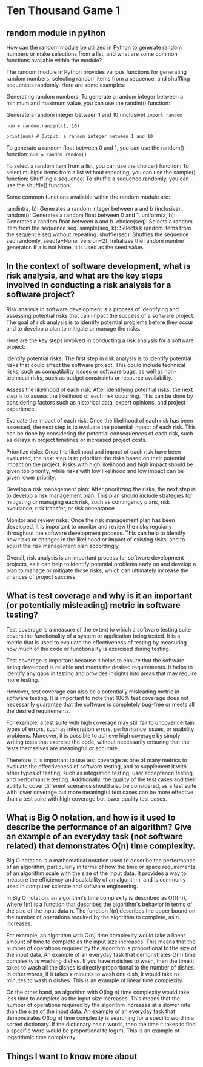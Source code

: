 # Ten Thousand Game 1

## random module in python

How can the random module be utilized in Python to generate random numbers or make selections from a list, and what are some common functions available within the module?

The random module in Python provides various functions for generating random numbers, selecting random items from a sequence, and shuffling sequences randomly. Here are some examples:

Generating random numbers:
To generate a random integer between a minimum and maximum value, you can use the randint() function:

 Generate a random integer between 1 and 10 (inclusive)
`import random`

`num = random.randint(1, 10)`

`print(num) # Output: a random integer between 1 and 10`


To generate a random float between 0 and 1, you can use the random() function:
`num = random.random()`

To select a random item from a list, you can use the choice() function:
To select multiple items from a list without repeating, you can use the sample() function:
Shuffling a sequence:
To shuffle a sequence randomly, you can use the shuffle() function:

Some common functions available within the random module are:

randint(a, b): Generates a random integer between a and b (inclusive).
random(): Generates a random float between 0 and 1.
uniform(a, b): Generates a random float between a and b.
choice(seq): Selects a random item from the sequence seq.
sample(seq, k): Selects k random items from the sequence seq without repeating.
shuffle(seq): Shuffles the sequence seq randomly.
seed(a=None, version=2): Initializes the random number generator. If a is not None, it is used as the seed value.

## In the context of software development, what is risk analysis, and what are the key steps involved in conducting a risk analysis for a software project?

Risk analysis in software development is a process of identifying and assessing potential risks that can impact the success of a software project. The goal of risk analysis is to identify potential problems before they occur and to develop a plan to mitigate or manage the risks.

Here are the key steps involved in conducting a risk analysis for a software project:

Identify potential risks: The first step in risk analysis is to identify potential risks that could affect the software project. This could include technical risks, such as compatibility issues or software bugs, as well as non-technical risks, such as budget constraints or resource availability.

Assess the likelihood of each risk: After identifying potential risks, the next step is to assess the likelihood of each risk occurring. This can be done by considering factors such as historical data, expert opinions, and project experience.

Evaluate the impact of each risk: Once the likelihood of each risk has been assessed, the next step is to evaluate the potential impact of each risk. This can be done by considering the potential consequences of each risk, such as delays in project timelines or increased project costs.

Prioritize risks: Once the likelihood and impact of each risk have been evaluated, the next step is to prioritize the risks based on their potential impact on the project. Risks with high likelihood and high impact should be given top priority, while risks with low likelihood and low impact can be given lower priority.

Develop a risk management plan: After prioritizing the risks, the next step is to develop a risk management plan. This plan should include strategies for mitigating or managing each risk, such as contingency plans, risk avoidance, risk transfer, or risk acceptance.

Monitor and review risks: Once the risk management plan has been developed, it is important to monitor and review the risks regularly throughout the software development process. This can help to identify new risks or changes in the likelihood or impact of existing risks, and to adjust the risk management plan accordingly.

Overall, risk analysis is an important process for software development projects, as it can help to identify potential problems early on and develop a plan to manage or mitigate those risks, which can ultimately increase the chances of project success.

##  What is test coverage and why is it an important (or potentially misleading) metric in software testing?

Test coverage is a measure of the extent to which a software testing suite covers the functionality of a system or application being tested. It is a metric that is used to evaluate the effectiveness of testing by measuring how much of the code or functionality is exercised during testing.

Test coverage is important because it helps to ensure that the software being developed is reliable and meets the desired requirements. It helps to identify any gaps in testing and provides insights into areas that may require more testing.

However, test coverage can also be a potentially misleading metric in software testing. It is important to note that 100% test coverage does not necessarily guarantee that the software is completely bug-free or meets all the desired requirements.

For example, a test suite with high coverage may still fail to uncover certain types of errors, such as integration errors, performance issues, or usability problems. Moreover, it is possible to achieve high coverage by simply writing tests that exercise the code, without necessarily ensuring that the tests themselves are meaningful or accurate.

Therefore, it is important to use test coverage as one of many metrics to evaluate the effectiveness of software testing, and to supplement it with other types of testing, such as integration testing, user acceptance testing, and performance testing. Additionally, the quality of the test cases and their ability to cover different scenarios should also be considered, as a test suite with lower coverage but more meaningful test cases can be more effective than a test suite with high coverage but lower quality test cases.

##  What is Big O notation, and how is it used to describe the performance of an algorithm? Give an example of an everyday task (not software related) that demonstrates O(n) time complexity.

Big O notation is a mathematical notation used to describe the performance of an algorithm, particularly in terms of how the time or space requirements of an algorithm scale with the size of the input data. It provides a way to measure the efficiency and scalability of an algorithm, and is commonly used in computer science and software engineering.

In Big O notation, an algorithm's time complexity is described as O(f(n)), where f(n) is a function that describes the algorithm's behavior in terms of the size of the input data n. The function f(n) describes the upper bound on the number of operations required by the algorithm to complete, as n increases.

For example, an algorithm with O(n) time complexity would take a linear amount of time to complete as the input size increases. This means that the number of operations required by the algorithm is proportional to the size of the input data. An example of an everyday task that demonstrates O(n) time complexity is washing dishes. If you have n dishes to wash, then the time it takes to wash all the dishes is directly proportional to the number of dishes. In other words, if it takes x minutes to wash one dish, it would take nx minutes to wash n dishes. This is an example of linear time complexity.

On the other hand, an algorithm with O(log n) time complexity would take less time to complete as the input size increases. This means that the number of operations required by the algorithm increases at a slower rate than the size of the input data. An example of an everyday task that demonstrates O(log n) time complexity is searching for a specific word in a sorted dictionary. If the dictionary has n words, then the time it takes to find a specific word would be proportional to log(n). This is an example of logarithmic time complexity.

## Things I want to know more about 

